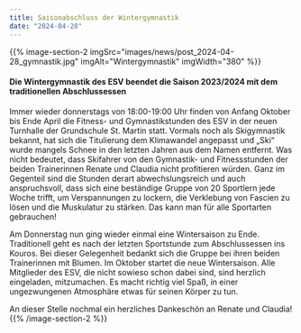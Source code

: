 ```yaml
---
title: Saisonabschluss der Wintergymnastik
date: "2024-04-28"
---
```


{{% image-section-2 imgSrc="images/news/post_2024-04-28_gymnastik.jpg" imgAlt="Wintergymnastik" imgWidth="380" %}}
#### Die Wintergymnastik des ESV beendet die Saison 2023/2024 mit dem traditionellen Abschlussessen

Immer wieder donnerstags von 18:00-19:00 Uhr finden von Anfang Oktober bis Ende April die Fitness- und Gymnastikstunden des ESV in der neuen Turnhalle der Grundschule St. Martin statt. Vormals noch als Skigymnastik bekannt, hat sich die Titulierung dem Klimawandel angepasst und „Ski“ wurde mangels Schnee in den letzten Jahren aus dem Namen entfernt. Was nicht bedeutet, dass Skifahrer von den Gymnastik- und Fitnessstunden der beiden Trainerinnen Renate und Claudia nicht profitieren würden. Ganz im Gegenteil sind die Stunden derart abwechslungsreich und auch anspruchsvoll, dass sich eine beständige Gruppe von 20 Sportlern jede Woche trifft, um Verspannungen zu lockern, die Verklebung von Fascien zu lösen und die Muskulatur zu stärken. Das kann man für alle Sportarten gebrauchen!

Am Donnerstag nun ging wieder einmal eine Wintersaison zu Ende. Traditionell geht es nach der letzten Sportstunde zum Abschlussessen ins Kouros. Bei dieser Gelegenheit bedankt sich die Gruppe bei ihren beiden Trainerinnen mit Blumen. Im Oktober startet die neue Wintersaison. Alle Mitglieder des ESV, die nicht sowieso schon dabei sind, sind herzlich eingeladen, mitzumachen. Es macht richtig viel Spaß, in einer ungezwungenen Atmosphäre etwas für seinen Körper zu tun.

An dieser Stelle nochmal ein herzliches Dankeschön an Renate und Claudia!
{{% /image-section-2 %}}
